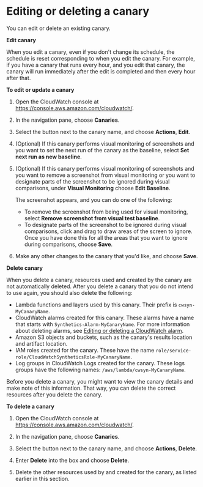 # Editing or deleting a canary<a name="synthetics_canaries_deletion"></a>

You can edit or delete an existing canary\.

**Edit canary**

When you edit a canary, even if you don't change its schedule, the schedule is reset corresponding to when you edit the canary\. For example, if you have a canary that runs every hour, and you edit that canary, the canary will run immediately after the edit is completed and then every hour after that\.

**To edit or update a canary**

1. Open the CloudWatch console at [https://console\.aws\.amazon\.com/cloudwatch/](https://console.aws.amazon.com/cloudwatch/)\.

1. In the navigation pane, choose **Canaries**\.

1. Select the button next to the canary name, and choose **Actions**, **Edit**\.

1. \(Optional\) If this canary performs visual monitoring of screenshots and you want to set the next run of the canary as the baseline, select **Set next run as new baseline**\.

1. \(Optional\) If this canary performs visual monitoring of screenshots and you want to remove a screenshot from visual monitoring or you want to designate parts of the screenshot to be ignored during visual comparisons, under **Visual Monitoring** choose **Edit Baseline**\.

   The screenshot appears, and you can do one of the following:
   + To remove the screenshot from being used for visual monitoring, select **Remove screenshot from visual test baseline**\.
   + To designate parts of the screenshot to be ignored during visual comparisons, click and drag to draw areas of the screen to ignore\. Once you have done this for all the areas that you want to ignore during comparisons, choose **Save**\.

1. Make any other changes to the canary that you'd like, and choose **Save**\.

**Delete canary**

When you delete a canary, resources used and created by the canary are not automatically deleted\. After you delete a canary that you do not intend to use again, you should also delete the following:
+ Lambda functions and layers used by this canary\. Their prefix is `cwsyn-MyCanaryName`\.
+ CloudWatch alarms created for this canary\. These alarms have a name that starts with `Synthetics-Alarm-MyCanaryName`\. For more information about deleting alarms, see [Editing or deleting a CloudWatch alarm](Edit-CloudWatch-Alarm.md)\.
+ Amazon S3 objects and buckets, such as the canary's results location and artifact location\.
+ IAM roles created for the canary\. These have the name `role/service-role/CloudWatchSyntheticsRole-MyCanaryName`\. 
+ Log groups in CloudWatch Logs created for the canary\. These logs groups have the following names: `/aws/lambda/cwsyn-MyCanaryName`\. 

Before you delete a canary, you might want to view the canary details and make note of this information\. That way, you can delete the correct resources after you delete the canary\.

**To delete a canary**

1. Open the CloudWatch console at [https://console\.aws\.amazon\.com/cloudwatch/](https://console.aws.amazon.com/cloudwatch/)\.

1. In the navigation pane, choose **Canaries**\.

1. Select the button next to the canary name, and choose **Actions**, **Delete**\.

1. Enter **Delete** into the box and choose **Delete**\.

1. Delete the other resources used by and created for the canary, as listed earlier in this section\.
